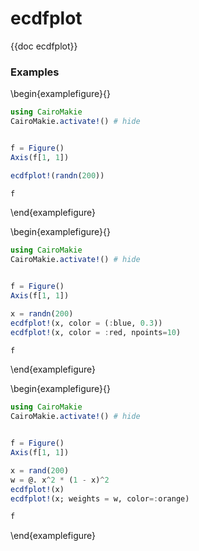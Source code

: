 # ecdfplot

{{doc ecdfplot}}

### Examples

\begin{examplefigure}{}

```julia
using CairoMakie
CairoMakie.activate!() # hide


f = Figure()
Axis(f[1, 1])

ecdfplot!(randn(200))

f
```

\end{examplefigure}

\begin{examplefigure}{}

```julia
using CairoMakie
CairoMakie.activate!() # hide


f = Figure()
Axis(f[1, 1])

x = randn(200)
ecdfplot!(x, color = (:blue, 0.3))
ecdfplot!(x, color = :red, npoints=10)

f
```

\end{examplefigure}

\begin{examplefigure}{}

```julia
using CairoMakie
CairoMakie.activate!() # hide


f = Figure()
Axis(f[1, 1])

x = rand(200)
w = @. x^2 * (1 - x)^2
ecdfplot!(x)
ecdfplot!(x; weights = w, color=:orange)

f
```

\end{examplefigure}
